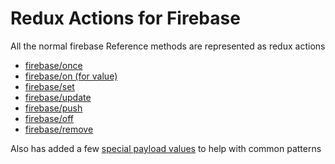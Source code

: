 # Redux Actions for Firebase

All the normal firebase Reference methods are represented as redux actions

* [firebase/once](/actions/firebaseonce.md)
* [firebase/on \(for value\)](/actions/firebaseon-for-value.md)
* [firebase/set](/actions/firebaseset.md)
* [firebase/update](/actions/firebaseupdate.md)
* [firebase/push](/actions/firebasepush.md)
* [firebase/off](/actions/firebaseoff.md)
* [firebase/remove](/actions/firebaseremove.md)

Also has added a few [special payload values](/actions/special-payload-values.md) to help with common patterns

## 

## 

## 

## 

## 



